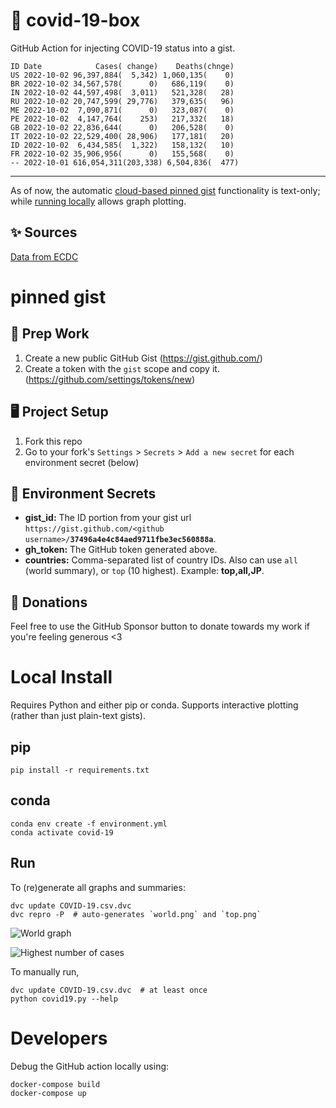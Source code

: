 # 🏥 covid-19-box

GitHub Action for injecting COVID-19 status into a gist.

```
ID Date            Cases( change)    Deaths(chnge)
US 2022-10-02 96,397,884(  5,342) 1,060,135(    0)
BR 2022-10-02 34,567,578(      0)   686,119(    0)
IN 2022-10-02 44,597,498(  3,011)   521,328(   28)
RU 2022-10-02 20,747,599( 29,776)   379,635(   96)
ME 2022-10-02  7,090,871(      0)   323,087(    0)
PE 2022-10-02  4,147,764(    253)   217,332(   18)
GB 2022-10-02 22,836,644(      0)   206,528(    0)
IT 2022-10-02 22,529,400( 28,906)   177,181(   20)
ID 2022-10-02  6,434,585(  1,322)   158,132(   10)
FR 2022-10-02 35,906,956(      0)   155,568(    0)
-- 2022-10-01 616,054,311(203,338) 6,504,836(  477)
```

---

As of now, the automatic [cloud-based pinned gist](#pinned-gist) functionality is text-only;
while [running locally](#local-install) allows graph plotting.

## ✨ Sources

[Data from ECDC](https://www.ecdc.europa.eu/en/publications-data/download-todays-data-geographic-distribution-covid-19-cases-worldwide)

# pinned gist

## 🎒 Prep Work
1. Create a new public GitHub Gist (https://gist.github.com/)
1. Create a token with the `gist` scope and copy it. (https://github.com/settings/tokens/new)

## 🖥 Project Setup
1. Fork this repo
1. Go to your fork's `Settings` > `Secrets` > `Add a new secret` for each environment secret (below)

## 🤫 Environment Secrets
- **gist_id:** The ID portion from your gist url `https://gist.github.com/<github username>/`**`37496a4e4c84aed9711fbe3ec560888a`**.
- **gh_token:** The GitHub token generated above.
- **countries:** Comma-separated list of country IDs. Also can use `all` (world summary), or `top` (10 highest). Example: **top,all,JP**.

## 💸 Donations

Feel free to use the GitHub Sponsor button to donate towards my work if you're feeling generous <3

# Local Install

Requires Python and either pip or conda. Supports interactive plotting (rather than just plain-text gists).

## pip

```
pip install -r requirements.txt
```

## conda

```
conda env create -f environment.yml
conda activate covid-19
```

## Run

To (re)generate all graphs and summaries:

```
dvc update COVID-19.csv.dvc
dvc repro -P  # auto-generates `world.png` and `top.png`
```

![World graph](world.png)

![Highest number of cases](top.png)

To manually run,

```
dvc update COVID-19.csv.dvc  # at least once
python covid19.py --help
```

# Developers

Debug the GitHub action locally using:

```
docker-compose build
docker-compose up
```

